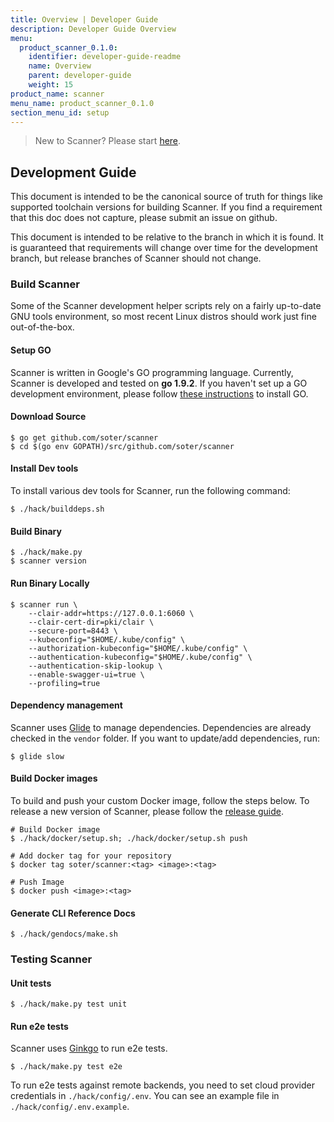 ```yaml
---
title: Overview | Developer Guide
description: Developer Guide Overview
menu:
  product_scanner_0.1.0:
    identifier: developer-guide-readme
    name: Overview
    parent: developer-guide
    weight: 15
product_name: scanner
menu_name: product_scanner_0.1.0
section_menu_id: setup
---
```


> New to Scanner? Please start [here](/docs/concepts/README.md).

## Development Guide
This document is intended to be the canonical source of truth for things like supported toolchain versions for building Scanner. If you find a requirement that this doc does not capture, please submit an issue on github.

This document is intended to be relative to the branch in which it is found. It is guaranteed that requirements will change over time for the development branch, but release branches of Scanner should not change.

### Build Scanner
Some of the Scanner development helper scripts rely on a fairly up-to-date GNU tools environment, so most recent Linux distros should work just fine out-of-the-box.

#### Setup GO
Scanner is written in Google's GO programming language. Currently, Scanner is developed and tested on **go 1.9.2**. If you haven't set up a GO development environment, please follow [these instructions](https://golang.org/doc/code.html) to install GO.

#### Download Source

```console
$ go get github.com/soter/scanner
$ cd $(go env GOPATH)/src/github.com/soter/scanner
```

#### Install Dev tools
To install various dev tools for Scanner, run the following command:

```console
$ ./hack/builddeps.sh
```

#### Build Binary

```console
$ ./hack/make.py
$ scanner version
```

#### Run Binary Locally

```console
$ scanner run \
    --clair-addr=https://127.0.0.1:6060 \
    --clair-cert-dir=pki/clair \
    --secure-port=8443 \
    --kubeconfig="$HOME/.kube/config" \
    --authorization-kubeconfig="$HOME/.kube/config" \
    --authentication-kubeconfig="$HOME/.kube/config" \
    --authentication-skip-lookup \
    --enable-swagger-ui=true \
    --profiling=true
```

#### Dependency management
Scanner uses [Glide](https://github.com/Masterminds/glide) to manage dependencies. Dependencies are already checked in the `vendor` folder. If you want to update/add dependencies, run:

```console
$ glide slow
```

#### Build Docker images
To build and push your custom Docker image, follow the steps below. To release a new version of Scanner, please follow the [release guide](/docs/setup/developer-guide/release.md).

```console
# Build Docker image
$ ./hack/docker/setup.sh; ./hack/docker/setup.sh push

# Add docker tag for your repository
$ docker tag soter/scanner:<tag> <image>:<tag>

# Push Image
$ docker push <image>:<tag>
```

#### Generate CLI Reference Docs

```console
$ ./hack/gendocs/make.sh
```

### Testing Scanner
#### Unit tests

```console
$ ./hack/make.py test unit
```

#### Run e2e tests
Scanner uses [Ginkgo](http://onsi.github.io/ginkgo/) to run e2e tests.

```console
$ ./hack/make.py test e2e
```

To run e2e tests against remote backends, you need to set cloud provider credentials in `./hack/config/.env`. You can see an example file in `./hack/config/.env.example`.
